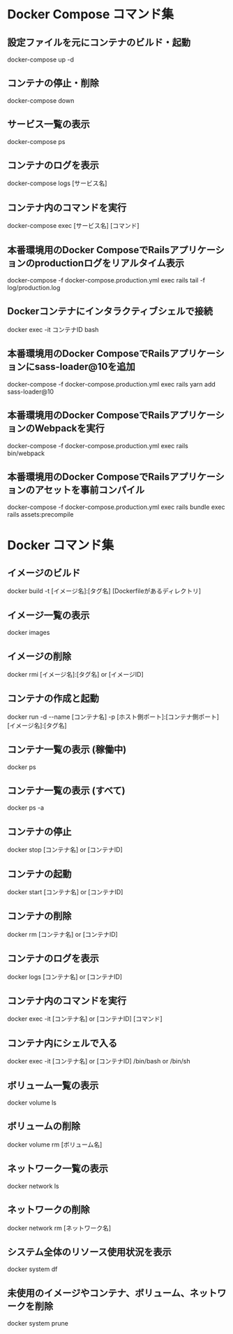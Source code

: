 # Docker Compose コマンド集
## 設定ファイルを元にコンテナのビルド・起動
docker-compose up -d
## コンテナの停止・削除
docker-compose down
## サービス一覧の表示
docker-compose ps
## コンテナのログを表示
docker-compose logs [サービス名]
## コンテナ内のコマンドを実行
docker-compose exec [サービス名] [コマンド]
## 本番環境用のDocker ComposeでRailsアプリケーションのproductionログをリアルタイム表示
docker-compose -f docker-compose.production.yml exec rails tail -f log/production.log
## Dockerコンテナにインタラクティブシェルで接続
docker exec -it コンテナID bash
## 本番環境用のDocker ComposeでRailsアプリケーションにsass-loader@10を追加
docker-compose -f docker-compose.production.yml exec rails yarn add sass-loader@10
## 本番環境用のDocker ComposeでRailsアプリケーションのWebpackを実行
docker-compose -f docker-compose.production.yml exec rails bin/webpack
## 本番環境用のDocker ComposeでRailsアプリケーションのアセットを事前コンパイル
docker-compose -f docker-compose.production.yml exec rails bundle exec rails assets:precompile

# Docker コマンド集
## イメージのビルド
docker build -t [イメージ名]:[タグ名] [Dockerfileがあるディレクトリ]
## イメージ一覧の表示
docker images
## イメージの削除
docker rmi [イメージ名]:[タグ名] or [イメージID]
## コンテナの作成と起動
docker run -d --name [コンテナ名] -p [ホスト側ポート]:[コンテナ側ポート] [イメージ名]:[タグ名]
## コンテナ一覧の表示 (稼働中)
docker ps
## コンテナ一覧の表示 (すべて)
docker ps -a
## コンテナの停止
docker stop [コンテナ名] or [コンテナID]
## コンテナの起動
docker start [コンテナ名] or [コンテナID]
## コンテナの削除
docker rm [コンテナ名] or [コンテナID]
## コンテナのログを表示
docker logs [コンテナ名] or [コンテナID]
## コンテナ内のコマンドを実行
docker exec -it [コンテナ名] or [コンテナID] [コマンド]
## コンテナ内にシェルで入る
docker exec -it [コンテナ名] or [コンテナID] /bin/bash or /bin/sh
## ボリューム一覧の表示
docker volume ls
## ボリュームの削除
docker volume rm [ボリューム名]
## ネットワーク一覧の表示
docker network ls
## ネットワークの削除
docker network rm [ネットワーク名]
## システム全体のリソース使用状況を表示
docker system df
## 未使用のイメージやコンテナ、ボリューム、ネットワークを削除
docker system prune
